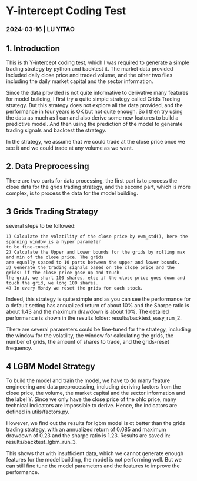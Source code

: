 # Y-intercept Coding Test 
### 2024-03-16 | LU YITAO

## 1. Introduction
This is th Y-intercept coding test, which I was required to generate a simple trading strategy by python and backtest it.
The market data provided included daily close price and traded volume, and the other two files including the daily market
capital and the sector information. 

Since the data provided is not quite informative to derivative many features for model building, I first try a quite simple
strategy called Grids Trading strategy. But this strategy does not explore all the data provided, and the performance in four
years is OK but not quite enough. So I then try using the data as much as I can and also derive some new features to build
a predictive model. And then using the prediction of the model to generate trading signals and backtest the strategy.

In the strategy, we assume that we could trade at the close price once we see it and we could trade at any volume as we want. 

## 2. Data Preprocessing
There are two parts for data processing, the first part is to process the close data for the grids trading strategy, and the
second part, which is more complex, is to process the data for the model building.

## 3 Grids Trading Strategy
several steps to be followed:
    
    1) Calculate the volatility of the close price by ewm_std(), here the spanning window is a hyper parameter 
    to be fine-tuned.
    2) Calculate the Upper and Lower bounds for the grids by rolling max and min of the close price. The grids
    are equally spaced to 10 parts between the upper and lower bounds.
    3) Generate the trading signals based on the close price and the grids: if the close price gose up and touch
    the grid, we short 100 shares, else if the close price goes down and touch the grid, we long 100 shares.
    4) In every Mondy we reset the grids for each stock. 

Indeed, this strategy is quite simple and as you can see the performance for a default setting has annualized return of 
about 10% and the Sharpe ratio is about 1.43 and the maximum drawdown is about 10%. The detailed performance is shown in the
results folder: results/backtest_easy_run_2. 

There are several parameters could be fine-tuned for the strategy, including the window for the volatility, the window for 
calculating the grids, the number of grids, the amount of shares to trade, and the grids-reset frequency.

## 4 LGBM Model Strategy
To build the model and train the model, we have to do many feature engineering and data preprocessing, including deriving
factors from the close price, the volume, the market capital and the sector information and the label Y. 
Since we only have the close price of the ohlc price, many technical indicators are impossible to derive. Hence, the indicators 
are defined in utils/factors.py. 

However, we find out the results for lgbm model is ot better than the grids trading strategy, with an annualized return of 0.085 and
maximum drawdown of 0.23 and the sharpe ratio is 1.23. Results are saved in:  results/backtest_lgbm_run_3. 

This shows that with insufficient data, which we cannot generate enough features for the model building, the model is not
performing well. But we can still fine tune the model parameters and the features to improve the performance.

